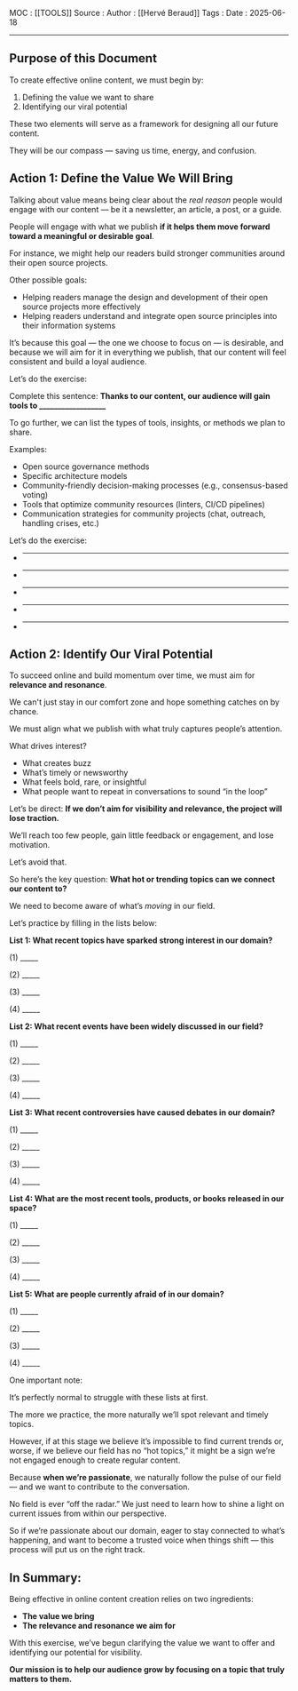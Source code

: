 MOC : [[TOOLS]]
Source : 
Author : [[Hervé Beraud]]
Tags : 
Date : 2025-06-18
***
## Purpose of this Document

To create effective online content, we must begin by:

1. Defining the value we want to share
2. Identifying our viral potential

These two elements will serve as a framework for designing all our future content.

They will be our compass — saving us time, energy, and confusion.

## Action 1: Define the Value We Will Bring

Talking about value means being clear about the *real reason* people would engage with our content — be it a newsletter, an article, a post, or a guide.

People will engage with what we publish **if it helps them move forward toward a meaningful or desirable goal**.

For instance, we might help our readers build stronger communities around their open source projects.

Other possible goals:

* Helping readers manage the design and development of their open source projects more effectively
* Helping readers understand and integrate open source principles into their information systems

It’s because this goal — the one we choose to focus on — is desirable, and because we will aim for it in everything we publish, that our content will feel consistent and build a loyal audience.

Let’s do the exercise:

Complete this sentence:
**Thanks to our content, our audience will gain tools to \_\_\_\_\_\_\_\_\_\_\_\_\_\_\_\_\_\_**

To go further, we can list the types of tools, insights, or methods we plan to share.

Examples:

* Open source governance methods
* Specific architecture models
* Community-friendly decision-making processes (e.g., consensus-based voting)
* Tools that optimize community resources (linters, CI/CD pipelines)
* Communication strategies for community projects (chat, outreach, handling crises, etc.)

Let’s do the exercise:

* ---
* ---
* ---
* ---
* ---

## Action 2: Identify Our Viral Potential

To succeed online and build momentum over time, we must aim for **relevance and resonance**.

We can't just stay in our comfort zone and hope something catches on by chance.

We must align what we publish with what truly captures people’s attention.

What drives interest?

* What creates buzz
* What’s timely or newsworthy
* What feels bold, rare, or insightful
* What people want to repeat in conversations to sound “in the loop”

Let’s be direct:
**If we don’t aim for visibility and relevance, the project will lose traction.**

We’ll reach too few people, gain little feedback or engagement, and lose motivation.

Let’s avoid that.

So here’s the key question:
**What hot or trending topics can we connect our content to?**

We need to become aware of what’s *moving* in our field.

Let’s practice by filling in the lists below:

**List 1: What recent topics have sparked strong interest in our domain?**

(1) \_\_\_\_\_

(2) \_\_\_\_\_

(3) \_\_\_\_\_

(4) \_\_\_\_\_

**List 2: What recent events have been widely discussed in our field?**

(1) \_\_\_\_\_

(2) \_\_\_\_\_

(3) \_\_\_\_\_

(4) \_\_\_\_\_

**List 3: What recent controversies have caused debates in our domain?**

(1) \_\_\_\_\_

(2) \_\_\_\_\_

(3) \_\_\_\_\_

(4) \_\_\_\_\_

**List 4: What are the most recent tools, products, or books released in our space?**

(1) \_\_\_\_\_

(2) \_\_\_\_\_

(3) \_\_\_\_\_

(4) \_\_\_\_\_

**List 5: What are people currently afraid of in our domain?**

(1) \_\_\_\_\_

(2) \_\_\_\_\_

(3) \_\_\_\_\_

(4) \_\_\_\_\_

One important note:

It’s perfectly normal to struggle with these lists at first.

The more we practice, the more naturally we’ll spot relevant and timely topics.

However, if at this stage we believe it’s impossible to find current trends or, worse, if we believe our field has no “hot topics,” it might be a sign we’re not engaged enough to create regular content.

Because **when we’re passionate**, we naturally follow the pulse of our field — and we want to contribute to the conversation.

No field is ever “off the radar.”
We just need to learn how to shine a light on current issues from within our perspective.

So if we’re passionate about our domain, eager to stay connected to what’s happening, and want to become a trusted voice when things shift — this process will put us on the right track.

## In Summary:

Being effective in online content creation relies on two ingredients:

* **The value we bring**
* **The relevance and resonance we aim for**

With this exercise, we’ve begun clarifying the value we want to offer and identifying our potential for visibility.

**Our mission is to help our audience grow by focusing on a topic that truly matters to them.**
